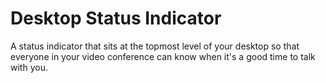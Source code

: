 # Desktop Status Indicator
A status indicator that sits at the topmost level of your desktop so that everyone in your video conference can know when it's a good time to talk with you.
